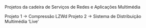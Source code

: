 Projetos da cadeira de Serviços de Redes e Aplicações Multimédia

Projeto 1 -> Compressão LZWd
Projeto 2 -> Sistema de Distribuição Multimédia ‘Live’

